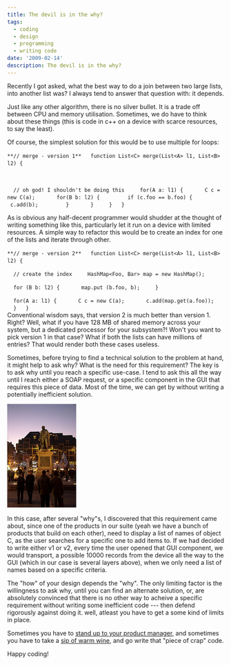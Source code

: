 ```yaml
---
title: The devil is in the why?
tags:
  - coding
  - design
  - programming
  - writing code
date: '2009-02-14'
description: The devil is in the why?
---
```


Recently I got asked, what the best way to do a join between two large lists,  into another list was? I always tend to answer that question with: it depends. 

Just like any other algorithm, there is no silver bullet. It is a trade off  between CPU and memory utilisation. Sometimes, we do have to think about these  things (this is code in c++ on a device with scarce resources, to say the  least).

Of course, the simplest solution for this would be to use multiple for loops:

`**// merge - version 1**  
function List<C> merge(List<A> l1, List<B> l2) {`

` `

`  // oh god! I shouldn't be doing this  
  for(A a: l1) {  
    C c = new C(a);  
    for(B b: l2) {  
      if (c.foo == b.foo) {  
        c.add(b);  
      }  
    }  
  }  
}  
`

As is obvious any half-decent programmer would shudder at the thought of writing something like this, particularly let it run on a device with limited resources. A simple way to refactor this would be to create an index for one of the lists and iterate through other. 

`**// merge - version 2**  
function List<C> merge(List<A> l1, List<B> l2) {`

`  // create the index  
  HashMap<Foo, Bar> map = new HashMap();  `

`  for (B b: l2) {  
    map.put (b.foo, b);  
  }`

`  for(A a: l1) {  
    C c = new C(a);  
    c.add(map.get(a.foo));  
  }  
}  
`  
Conventional wisdom says, that version 2 is much better than version 1\. Right? Well, what if you have 128 MB of shared memory across your system, but a dedicated processor for your subsystem?! Won't you want to pick version 1 in that case? What if both the lists can have millions of entries? That would render both these cases useless.

Sometimes, before trying to find a technical solution to the problem at hand, it might help to ask why? What is the need for this requirement? The key is to ask why until you reach a specific use-case. I tend to ask this all the way until I reach either a SOAP request, or a specific component in the GUI that requires this piece of data. Most of the time, we can get by without writing a potentially inefficient solution. 

[![Lord of his city](/images/3262859586_5caf14c1fb_m.jpg)][0]

In this case, after several "why"s, I discovered that this requirement came about, since one of the products in our suite (yeah we have a bunch of products that build on each other), need to display a list of names of object C, as the user searches for a specific one to add items to. If we had decided to write either v1 or v2, every time the user opened that GUI component, we would transport, a possible 10000 records from the device all the way to the GUI (which in our case is several layers above), when we only need a list of names based on a specific criteria.

The "how" of your design depends the "why". The only limiting factor is the willingness to ask why, until you can find an alternate solution, or, are absolutely convinced that there is no other way to acheive a specific requirement without writing some inefficient code --- then defend rigorously against doing it. well, atleast you have to get a some kind of limits in place. 

Sometimes you have to [stand up to your product manager][0], and sometimes you have to take a [sip of warm wine][1], and go write that "piece of crap" code. 

Happy coding!


[0]: http://flickr.com/photos/shvelmur/3262859586/
[1]: http://blog.shiv.me/2009/01/28/i-recommend-drinking-vin-chaude-when-youre-in-strasbourg-france/
